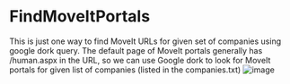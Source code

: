 # FindMoveItPortals
This is just one way to find MoveIt URLs for given set of companies using google dork query.
The default page of MoveIt portals generally has /human.aspx in the URL, so we can use Google dork to look for MoveIt portals for given list of companies (listed in the companies.txt)
![image](https://github.com/ashishmgupta/FindMoveItPortals/assets/1037523/77582706-b59d-4cb6-a6c0-5df26117559e)
